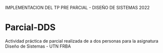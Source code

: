 IMPLEMENTACION DEL TP PRE PARCIAL - DISEÑO DE SISTEMAS 2022

# Parcial-DDS
Actividad práctica de parcial realizada de a dos personas para la asignatura Diseño de Sistemas - UTN FRBA
